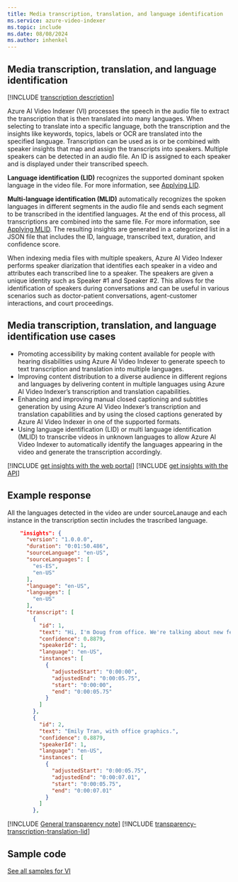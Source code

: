 ```yaml
---
title: Media transcription, translation, and language identification
ms.service: azure-video-indexer
ms.topic: include
ms.date: 08/08/2024
ms.author: inhenkel
---
```


## Media transcription, translation, and language identification

[!INCLUDE [transcription description](transcription-translation-lid-description.md)]

Azure AI Video Indexer (VI) processes the speech in the audio file to extract the transcription that is then translated into many languages. When selecting to translate into a specific language, both the transcription and the insights like keywords, topics, labels or OCR are translated into the specified language. Transcription can be used as is or be combined with speaker insights that map and assign the transcripts into speakers. Multiple speakers can be detected in an audio file. An ID is assigned to each speaker and is displayed under their transcribed speech.

**Language identification (LID)** recognizes the supported dominant spoken language in the video file. For more information, see [Applying LID](/azure/azure-video-indexer/language-identification-model). 

**Multi-language identification (MLID)** automatically recognizes the spoken languages in different segments in the audio file and sends each segment to be transcribed in the identified languages. At the end of this process, all transcriptions are combined into the same file. For more information, see [Applying MLID](/azure/azure-video-indexer/multi-language-identification-transcription).
The resulting insights are generated in a categorized list in a JSON file that includes the ID, language, transcribed text, duration, and confidence score.

When indexing media files with multiple speakers, Azure AI Video Indexer performs speaker diarization that identifies each speaker in a video and attributes each transcribed line to a speaker. The speakers are given a unique identity such as Speaker #1 and Speaker #2. This allows for the identification of speakers during conversations and can be useful in various scenarios such as doctor-patient conversations, agent-customer interactions, and court proceedings. 

## Media transcription, translation, and language identification use cases 

- Promoting accessibility by making content available for people with hearing disabilities using Azure AI Video Indexer to generate speech to text transcription and translation into multiple languages.
- Improving content distribution to a diverse audience in different regions and languages by delivering content in multiple languages using Azure AI Video Indexer’s transcription and translation capabilities. 
- Enhancing and improving manual closed captioning and subtitles generation by using Azure AI Video Indexer’s transcription and translation capabilities and by using the closed captions generated by Azure AI Video Indexer in one of the supported formats.
- Using language identification (LID) or multi language identification (MLID) to transcribe videos in unknown languages to allow Azure AI Video Indexer to automatically identify the languages appearing in the video and generate the transcription accordingly.

[!INCLUDE [get insights with the web portal](get-insights-web-portal.md)]
[!INCLUDE [get insights with the API](get-insights-api.md)]

## Example response

All the languages detected in the video are under sourceLanauge and each instance in the transcription sectin includes the trascribed language.

```json
    "insights": {
      "version": "1.0.0.0",
      "duration": "0:01:50.486",
      "sourceLanguage": "en-US",
      "sourceLanguages": [
        "es-ES",
        "en-US"
      ],
      "language": "en-US",
      "languages": [
        "en-US"
      ],
      "transcript": [
        {
          "id": 1,
          "text": "Hi, I'm Doug from office. We're talking about new features that office insiders will see first and I have a program manager,",
          "confidence": 0.8879,
          "speakerId": 1,
          "language": "en-US",
          "instances": [
            {
              "adjustedStart": "0:00:00",
              "adjustedEnd": "0:00:05.75",
              "start": "0:00:00",
              "end": "0:00:05.75"
            }
          ]
        },
        {
          "id": 2,
          "text": "Emily Tran, with office graphics.",
          "confidence": 0.8879,
          "speakerId": 1,
          "language": "en-US",
          "instances": [
            {
              "adjustedStart": "0:00:05.75",
              "adjustedEnd": "0:00:07.01",
              "start": "0:00:05.75",
              "end": "0:00:07.01"
            }
          ]
        },
```

[!INCLUDE [General transparency note](read-general-transparency-note.md)]
[!INCLUDE [transparency-transcription-translation-lid](transparency-transcription-translation-lid.md)]

## Sample code

[See all samples for VI](https://github.com/Azure-Samples/azure-video-indexer-samples)
